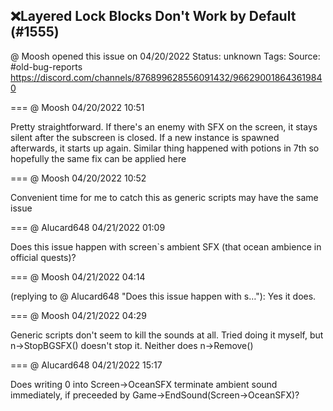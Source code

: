 ## ❌Layered Lock Blocks Don't Work by Default (#1555)
@ Moosh opened this issue on 04/20/2022
Status: unknown
Tags: 
Source: #old-bug-reports https://discord.com/channels/876899628556091432/966290018643619840


=== @ Moosh 04/20/2022 10:51

Pretty straightforward. If there's an enemy with SFX on the screen, it stays silent after the subscreen is closed. If a new instance is spawned afterwards, it starts up again. Similar thing happened with potions in 7th so hopefully the same fix can be applied here

=== @ Moosh 04/20/2022 10:52

Convenient time for me to catch this as generic scripts may have the same issue

=== @ Alucard648 04/21/2022 01:09

Does this issue happen with screen`s ambient SFX (that ocean ambience in official quests)?

=== @ Moosh 04/21/2022 04:14

(replying to @ Alucard648 "Does this issue happen with s…"): Yes it does.

=== @ Moosh 04/21/2022 04:29

Generic scripts don't seem to kill the sounds at all. Tried doing it myself, but n->StopBGSFX() doesn't stop it. Neither does n->Remove()

=== @ Alucard648 04/21/2022 15:17

Does writing 0 into Screen->OceanSFX terminate ambient sound immediately, if preceeded by Game->EndSound(Screen->OceanSFX)?
